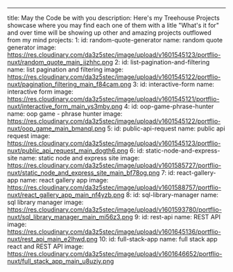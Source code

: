 ---
title: May the Code be with you
description: Here's my Treehouse Projects showcase where you may find each one of them with a litle "What's it for" and over time will be showing up other and amazing projects outflowed from my mind
projects:
    1:
        id: random-quote-generator
        name: random quote generator
        image: https://res.cloudinary.com/da3z5stec/image/upload/v1601545123/portflio-nuxt/random_quote_main_jjzhhc.png
    2:
        id: list-pagination-and-filtering
        name: list pagination and filtering
        image: https://res.cloudinary.com/da3z5stec/image/upload/v1601545122/portflio-nuxt/pagination_filtering_main_f84cam.png
    3:
        id: interactive-form
        name: interactive form
        image: https://res.cloudinary.com/da3z5stec/image/upload/v1601545121/portflio-nuxt/interactive_form_main_ys3mby.png
    4:
        id: oop-game-phrase-hunter
        name: oop game - phrase hunter
        image: https://res.cloudinary.com/da3z5stec/image/upload/v1601545122/portflio-nuxt/oop_game_main_bmanql.png
    5:
        id: public-api-request
        name: public api request
        image: https://res.cloudinary.com/da3z5stec/image/upload/v1601545123/portflio-nuxt/public_api_request_main_dogth6.png
    6:
        id: static-node-and-express-site
        name: static node and express site
        image: https://res.cloudinary.com/da3z5stec/image/upload/v1601585727/portflio-nuxt/static_node_and_express_site_main_bf78og.png
    7:
        id: react-gallery-app
        name: react gallery app
        image: https://res.cloudinary.com/da3z5stec/image/upload/v1601588757/portflio-nuxt/react_gallery_app_main_nf4yzb.png
    8:
        id: sql-library-manager
        name: sql library manager
        image: https://res.cloudinary.com/da3z5stec/image/upload/v1601593780/portflio-nuxt/sql_library_manager_main_mi56z3.png
    9:
        id: rest-api
        name: REST API
        image: https://res.cloudinary.com/da3z5stec/image/upload/v1601645136/portflio-nuxt/rest_api_main_e2lhwd.png
    10:
        id: full-stack-app
        name: full stack app react and REST API
        image: https://res.cloudinary.com/da3z5stec/image/upload/v1601646652/portflio-nuxt/full_stack_app_main_u8uziy.png